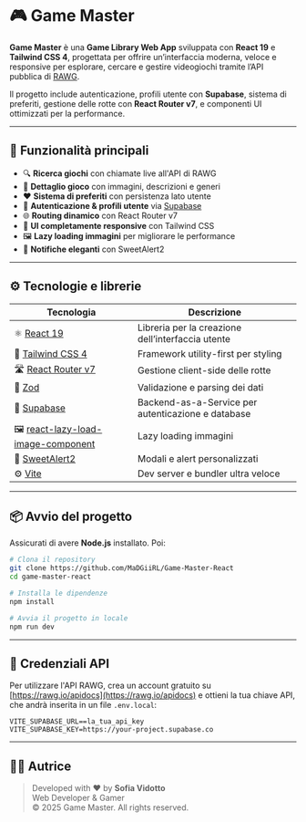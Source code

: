 # 🎮 Game Master

**Game Master** è una **Game Library Web App** sviluppata con **React 19** e **Tailwind CSS 4**, progettata per offrire un’interfaccia moderna, veloce e responsive per esplorare, cercare e gestire videogiochi tramite l’API pubblica di [RAWG](https://rawg.io/apidocs).

Il progetto include autenticazione, profili utente con **Supabase**, sistema di preferiti, gestione delle rotte con **React Router v7**, e componenti UI ottimizzati per la performance.

---

## 🧩 Funzionalità principali

- 🔍 **Ricerca giochi** con chiamate live all'API di RAWG  
- 📁 **Dettaglio gioco** con immagini, descrizioni e generi  
- ❤️ **Sistema di preferiti** con persistenza lato utente  
- 👤 **Autenticazione & profili utente** via [Supabase](https://supabase.com)  
- 🌐 **Routing dinamico** con React Router v7  
- 📱 **UI completamente responsive** con Tailwind CSS  
- 🖼️ **Lazy loading immagini** per migliorare le performance  
- 🍬 **Notifiche eleganti** con SweetAlert2  

---

## ⚙️ Tecnologie e librerie

| Tecnologia | Descrizione |
|-----------|-------------|
| ⚛️ [React 19](https://reactjs.org/) | Libreria per la creazione dell’interfaccia utente |
| 💨 [Tailwind CSS 4](https://tailwindcss.com/) | Framework utility-first per styling |
| 🛣️ [React Router v7](https://reactrouter.com/) | Gestione client-side delle rotte |
| 🧪 [Zod](https://zod.dev/) | Validazione e parsing dei dati |
| 🔐 [Supabase](https://supabase.com/) | Backend-as-a-Service per autenticazione e database |
| 🖼️ [react-lazy-load-image-component](https://www.npmjs.com/package/react-lazy-load-image-component) | Lazy loading immagini |
| 🎨 [SweetAlert2](https://sweetalert2.github.io/) | Modali e alert personalizzati |
| ⚙️ [Vite](https://vitejs.dev/) | Dev server e bundler ultra veloce |


---

## 📦 Avvio del progetto

Assicurati di avere **Node.js** installato. Poi:

```bash
# Clona il repository
git clone https://github.com/MaDGiiRL/Game-Master-React
cd game-master-react

# Installa le dipendenze
npm install

# Avvia il progetto in locale
npm run dev
```


---

## 🔐 Credenziali API

Per utilizzare l'API RAWG, crea un account gratuito su [https://rawg.io/apidocs](https://rawg.io/apidocs) e ottieni la tua chiave API, che andrà inserita in un file `.env.local`:

```env
VITE_SUPABASE_URL==la_tua_api_key
VITE_SUPABASE_KEY=https://your-project.supabase.co
```

---

## 👩‍💻 Autrice

> Developed with ❤️ by **Sofia Vidotto**  
> Web Developer & Gamer  
> © 2025 Game Master. All rights reserved.
